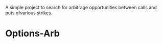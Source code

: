 A simple project to search for arbitrage opportunities between calls and puts ofvarious strikes. 
# Options-Arb
